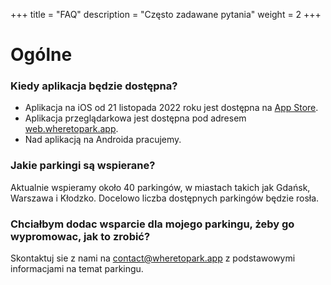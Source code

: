 +++
title = "FAQ"
description = "Często zadawane pytania"
weight = 2
+++

# Ogólne

### Kiedy aplikacja będzie dostępna?

- Aplikacja na iOS od 21 listopada 2022 roku jest dostępna na [App Store](https://apps.apple.com/us/app/where-to-park/id6444453582).
- Aplikacja przeglądarkowa jest dostępna pod adresem [web.wheretopark.app](https://web.wheretopark.app).
- Nad aplikacją na Androida pracujemy.

### Jakie parkingi są wspierane?

Aktualnie wspieramy około 40 parkingów, w miastach takich jak Gdańsk, Warszawa i Kłodzko. 
Docelowo liczba dostępnych parkingów będzie rosła.

### Chciałbym dodac wsparcie dla mojego parkingu, żeby go wypromowac, jak to zrobić?

Skontaktuj sie z nami na [contact@wheretopark.app](mailto:contact@wheretopark.app) z podstawowymi informacjami na temat parkingu.